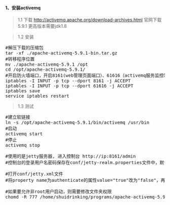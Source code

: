 #### 1、安装activemq
>1.1 下载
http://activemq.apache.org/download-archives.html 官网下载5.9.1 更高版本需要jdk1.8

>1.2 安装
<pre class="prettyprint lang-s">
#解压下载的压缩包
tar -xf ./apache-activemq-5.9.1-bin.tar.gz
#转移程序位置
mv ./apache-activemq-5.9.1 /opt
cd /opt/apache-activemq-5.9.1/
#开启防火墙端口，开启8161(web管理页面端口）、61616（activemq服务监控端口）
iptables -I INPUT -p tcp --dport 8161 -j ACCEPT
iptables -I INPUT -p tcp --dport 61616 -j ACCEPT
iptables save
service iptables restart
</pre>

>1.3 测试
<pre class="prettyprint lang-s">
#建立软链接
ln -s /opt/apache-activemq-5.9.1/bin/activemq /usr/bin
#启动
activemq start
#停止
activemq stop

#使用的是jetty服务器, 进入控制台 http://ip:8161/admin 
#控制台的登录用户名密码保存在conf/jetty-realm.properties文件中，默认管理员为admin/admin

#打开conf/jetty.xml文件
#将property name为authenticate的属性value="true"改为"false"，再登陆时就不会弹出用户名密码要求输入。

#如果要允许非root用户启动，则需要修改文件夹权限
chomd -R 777 /home/shuidrinking/programs/apache-activemq-5.9.1
</pre>